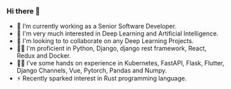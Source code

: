 ### Hi there 👋  
- 🔭 I’m currently working as a Senior Software Developer.  
- 🌱 I'm very much interested in Deep Learning and Artificial Intelligence.  
- 👯 I'm looking to to collaborate on any Deep Learning Projects.  
- ✌🏽 I'm proficient in Python, Django, django rest framework, React, Redux and Docker.  
- ✌🏽 I've some hands on experience in Kubernetes, FastAPI, Flask, Flutter, Django Channels, Vue, Pytorch, Pandas and Numpy.
- ⚡ Recently sparked interest in Rust programming language.
<!--
**aiwizzard/aiwizzard** is a ✨ _special_ ✨ repository because its `README.md` (this file) appears on your GitHub profile.

Here are some ideas to get you started:

- 🔭 I’m currently working on Machine Learning
- 🌱 I’m currently learning ...
- 👯 I’m looking to collaborate on ...
- 🤔 I’m looking for help with ...
- 💬 Ask me about ...
- 📫 How to reach me: ...
- 😄 Pronouns: ...
- ⚡ Fun fact: ...
-->

